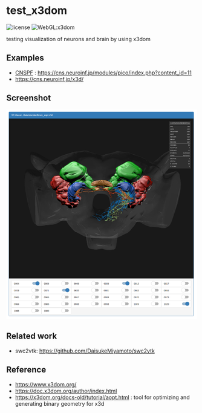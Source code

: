 # test_x3dom
![license](https://img.shields.io/badge/license-apache-blue.svg)
![WebGL:x3dom](https://img.shields.io/badge/WebGL-x3dom-green.svg)

testing visualization of neurons and brain by using x3dom

## Examples
- [CNSPF](https://cns.neuroinf.jp) : https://cns.neuroinf.jp/modules/pico/index.php?content_id=11
- https://cns.neuroinf.jp/x3d/

## Screenshot

![Screenshot](https://github.com/DaisukeMiyamoto/test_x3dom/blob/master/docs/screenshot.png?raw=true)

## Related work
- swc2vtk: https://github.com/DaisukeMiyamoto/swc2vtk

## Reference
- https://www.x3dom.org/
- https://doc.x3dom.org/author/index.html
- https://x3dom.org/docs-old/tutorial/aopt.html : tool for optimizing and generating binary geometry for x3d
